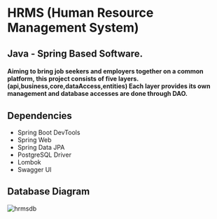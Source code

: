 # HRMS (Human Resource Management System)
## Java - Spring Based Software.
#### Aiming to bring job seekers and employers together on a common platform, this project consists of five layers. (api,business,core,dataAccess,entities) Each layer provides its own management and database accesses are done through DAO.
## Dependencies 
- Spring Boot DevTools
- Spring Web
- Spring Data JPA
- PostgreSQL Driver
- Lombok
- Swagger UI

## Database Diagram

![hrmsdb](https://user-images.githubusercontent.com/63816274/125101144-927f9e80-e0e2-11eb-9998-5208dee83c95.png)

